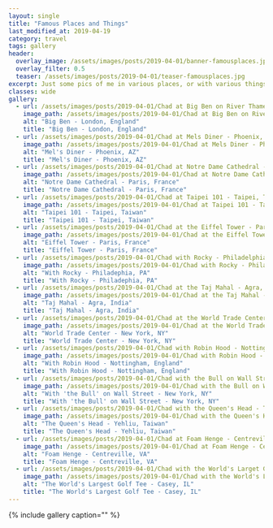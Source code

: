 ```yaml
---
layout: single
title: "Famous Places and Things"
last_modified_at: 2019-04-19
category: travel
tags: gallery
header:
  overlay_image: /assets/images/posts/2019-04-01/banner-famousplaces.jpg
  overlay_filter: 0.5
  teaser: /assets/images/posts/2019-04-01/teaser-famousplaces.jpg
excerpt: Just some pics of me in various places, or with various things, around the world.
classes: wide
gallery:
  - url: /assets/images/posts/2019-04-01/Chad at Big Ben on River Thames - London, England UK.jpg
    image_path: /assets/images/posts/2019-04-01/Chad at Big Ben on River Thames - London, England UK.jpg
    alt: "Big Ben - London, England"
    title: "Big Ben - London, England"
  - url: /assets/images/posts/2019-04-01/Chad at Mels Diner - Phoenix, AZ.jpg
    image_path: /assets/images/posts/2019-04-01/Chad at Mels Diner - Phoenix, AZ.jpg
    alt: "Mel's Diner - Phoenix, AZ"
    title: "Mel's Diner - Phoenix, AZ"
  - url: /assets/images/posts/2019-04-01/Chad at Notre Dame Cathedral - Paris.jpg
    image_path: /assets/images/posts/2019-04-01/Chad at Notre Dame Cathedral - Paris.jpg
    alt: "Notre Dame Cathedral - Paris, France"
    title: "Notre Dame Cathedral - Paris, France"
  - url: /assets/images/posts/2019-04-01/Chad at Taipei 101 - Taipei, Taiwan.jpg
    image_path: /assets/images/posts/2019-04-01/Chad at Taipei 101 - Taipei, Taiwan.jpg
    alt: "Taipei 101 - Taipei, Taiwan"
    title: "Taipei 101 - Taipei, Taiwan"
  - url: /assets/images/posts/2019-04-01/Chad at the Eiffel Tower - Paris.jpg
    image_path: /assets/images/posts/2019-04-01/Chad at the Eiffel Tower - Paris.jpg
    alt: "Eiffel Tower - Paris, France"
    title: "Eiffel Tower - Paris, France"
  - url: /assets/images/posts/2019-04-01/Chad with Rocky - Philadelphia, PA.jpg
    image_path: /assets/images/posts/2019-04-01/Chad with Rocky - Philadelphia, PA.jpg
    alt: "With Rocky - Philadephia, PA"
    title: "With Rocky - Philadephia, PA"
  - url: /assets/images/posts/2019-04-01/Chad at the Taj Mahal - Agra, India.jpg
    image_path: /assets/images/posts/2019-04-01/Chad at the Taj Mahal - Agra, India.jpg
    alt: "Taj Mahal - Agra, India"
    title: "Taj Mahal - Agra, India"
  - url: /assets/images/posts/2019-04-01/Chad at the World Trade Center site - New York, NY.jpg
    image_path: /assets/images/posts/2019-04-01/Chad at the World Trade Center site - New York, NY.jpg
    alt: "World Trade Center - New York, NY"
    title: "World Trade Center - New York, NY"
  - url: /assets/images/posts/2019-04-01/Chad with Robin Hood - Nottingham, England UK.jpg
    image_path: /assets/images/posts/2019-04-01/Chad with Robin Hood - Nottingham, England UK.jpg
    alt: "With Robin Hood - Nottingham, England"
    title: "With Robin Hood - Nottingham, England"
  - url: /assets/images/posts/2019-04-01/Chad with the Bull on Wall Street - New York, NY.jpg
    image_path: /assets/images/posts/2019-04-01/Chad with the Bull on Wall Street - New York, NY.jpg
    alt: "With 'the Bull' on Wall Street - New York, NY"
    title: "With 'the Bull' on Wall Street - New York, NY"
  - url: /assets/images/posts/2019-04-01/Chad with the Queen's Head - Taiwan.jpg
    image_path: /assets/images/posts/2019-04-01/Chad with the Queen's Head - Taiwan.jpg
    alt: "The Queen's Head - Yehliu, Taiwan"
    title: "The Queen's Head - Yehliu, Taiwan"
  - url: /assets/images/posts/2019-04-01/Chad at Foam Henge - Centreville, VA.jpg
    image_path: /assets/images/posts/2019-04-01/Chad at Foam Henge - Centreville, VA.jpg
    alt: "Foam Henge - Centreville, VA"
    title: "Foam Henge - Centreville, VA"
  - url: /assets/images/posts/2019-04-01/Chad with the World's Larget Golf Tee - Casey, IL.jpg
    image_path: /assets/images/posts/2019-04-01/Chad with the World's Larget Golf Tee - Casey, IL.jpg
    alt: "The World's Largest Golf Tee - Casey, IL"
    title: "The World's Largest Golf Tee - Casey, IL"
---
```


{% include gallery caption="" %}

